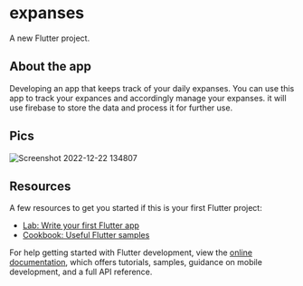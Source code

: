 # expanses

A new Flutter project.

## About the app

Developing an app that keeps track of your daily expanses. You can use this app to track your expances and accordingly manage your expanses. it will use firebase to store the data and process it for further use.

## Pics
![Screenshot 2022-12-22 134807](https://user-images.githubusercontent.com/68225960/209090194-cf66fdc5-0000-4d10-ab39-da7fe62cb8dd.jpg)


## Resources

A few resources to get you started if this is your first Flutter project:

- [Lab: Write your first Flutter app](https://docs.flutter.dev/get-started/codelab)
- [Cookbook: Useful Flutter samples](https://docs.flutter.dev/cookbook)

For help getting started with Flutter development, view the
[online documentation](https://docs.flutter.dev/), which offers tutorials,
samples, guidance on mobile development, and a full API reference.
